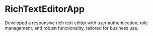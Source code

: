 # RichTextEditorApp
Developed a responsive rich text editor with user authentication, role management, and robust functionality, tailored for business use.

